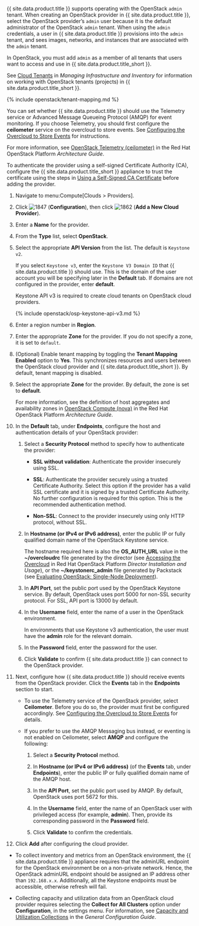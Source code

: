{{ site.data.product.title }} supports operating with the OpenStack `admin` tenant.
When creating an OpenStack provider in {{ site.data.product.title }}, select the
OpenStack provider’s `admin` user because it is the default
administrator of the OpenStack `admin` tenant. When using the `admin`
credentials, a user in {{ site.data.product.title }} provisions into the `admin`
tenant, and sees images, networks, and instances that are associated
with the `admin` tenant.

<div class="note">

In OpenStack, you must add `admin` as a member of all tenants that users want to access and use in {{ site.data.product.title_short }}.

See [Cloud Tenants](../managing_infrastructure_and_inventory/index.html#cloud-tenants) in *Managing Infrastructure and Inventory* for information on working with OpenStack tenants (projects) in {{ site.data.product.title_short }}.

</div>

{% include openstack/tenant-mapping.md %}

<div class="note">

You can set whether {{ site.data.product.title }} should use the Telemetry service or Advanced Message Queueing Protocol (AMQP) for event monitoring. If you choose Telemetry, you should first configure the **ceilometer** service on the overcloud to store events. See [Configuring the Overcloud to Store Events](../managing_providers/index.html#configuring-the-overcloud-to-store-events) for instructions.

For more information, see <a href="https://access.redhat.com/documentation/en-us/red_hat_openstack_platform/11/html/architecture_guide/components#comp-telemetry" target="_blank">OpenStack Telemetry
(ceilometer)</a> in the Red Hat OpenStack Platform *Architecture Guide*.

</div>

<div class="note">

To authenticate the provider using a self-signed Certificate Authority (CA), configure the {{ site.data.product.title_short }} appliance to trust the certificate using the steps in [Using a Self-Signed CA Certificate](#app-self_signed_CA) before adding the provider.

</div>

1.  Navigate to menu:Compute\[Clouds \> Providers\].

2.  Click ![1847](../images/1847.png) (**Configuration**), then click
    ![1862](../images/1862.png) (**Add a New Cloud Provider**).

3.  Enter a **Name** for the provider.

4.  From the **Type** list, select **OpenStack**.

5.  Select the appropriate **API Version** from the list. The default is
    `Keystone v2`.

    If you select `Keystone v3`, enter the `Keystone V3 Domain ID` that
    {{ site.data.product.title }} should use. This is the domain of the user account
    you will be specifying later in the **Default** tab. If domains are
    not configured in the provider, enter **default**.

    <div class="note">

    Keystone API v3 is required to create cloud tenants on OpenStack
    cloud providers.

    </div>

    <div class="note">

    {% include openstack/osp-keystone-api-v3.md %}

    </div>

6.  Enter a region number in **Region**.

7.  Enter the appropriate **Zone** for the provider. If you do not
    specify a zone, it is set to `default`.

8.  (Optional) Enable tenant mapping by toggling the **Tenant Mapping
    Enabled** option to **Yes**. This synchronizes resources and users
    between the OpenStack cloud provider and {{ site.data.product.title_short }}. By
    default, tenant mapping is disabled.

9.  Select the appropriate **Zone** for the provider. By default, the
    zone is set to **default**.

    <div class="note">

    For more information, see the definition of host aggregates and availability zones in <a href="https://access.redhat.com/documentation/en-us/red_hat_openstack_platform/11/html/architecture_guide/components#comp-compute" target="_blank">OpenStack Compute (nova)</a> in the Red Hat OpenStack Platform *Architecture Guide*.

    </div>

10. In the **Default** tab, under **Endpoints**, configure the host and
    authentication details of your OpenStack provider:

    1.  Select a **Security Protocol** method to specify how to
        authenticate the provider:

          - **SSL without validation**: Authenticate the provider
            insecurely using SSL.

          - **SSL**: Authenticate the provider securely using a trusted
            Certificate Authority. Select this option if the provider
            has a valid SSL certificate and it is signed by a trusted
            Certificate Authority. No further configuration is required
            for this option. This is the recommended authentication
            method.

          - **Non-SSL**: Connect to the provider insecurely using only
            HTTP protocol, without SSL.

    2.  In **Hostname (or IPv4 or IPv6 address)**, enter the public IP
        or fully qualified domain name of the OpenStack Keystone
        service.

        <div class="note">

        The hostname required here is also the **OS\_AUTH\_URL** value
        in the **\~/overcloudrc** file generated by the director (see
        [Accessing the
        Overcloud](https://access.redhat.com/documentation/en-us/red_hat_openstack_platform/11/html-single/director_installation_and_usage/#sect-Accessing_the_Overcloud)
        in Red Hat OpenStack Platform *Director Installation and
        Usage*), or the **\~/keystonerc\_admin** file generated by
        Packstack (see [Evaluating OpenStack: Single-Node
        Deployment](https://access.redhat.com/articles/1127153)).

        </div>

    3.  In **API Port**, set the public port used by the OpenStack
        Keystone service. By default, OpenStack uses port 5000 for
        non-SSL security protocol. For SSL, API port is 13000 by
        default.

    4.  In the **Username** field, enter the name of a user in the
        OpenStack environment.

        <div class="important">

        In environments that use Keystone v3 authentication, the user
        must have the **admin** role for the relevant domain.

        </div>

    5.  In the **Password** field, enter the password for the user.

    6.  Click **Validate** to confirm {{ site.data.product.title }} can connect to the
        OpenStack provider.

11. Next, configure how {{ site.data.product.title }} should receive events from the
    OpenStack provider. Click the **Events** tab in the **Endpoints**
    section to start.

      - To use the Telemetry service of the OpenStack provider, select **Ceilometer**. Before you do so, the provider must first be configured accordingly. See [Configuring the Overcloud to Store Events](../managing_providers/index.html#configuring-the-overcloud-to-store-events) for details.

      - If you prefer to use the AMQP Messaging bus instead, or eventing
        is not enabled on Ceilometer, select **AMQP** and configure the
        following:

        1.  Select a **Security Protocol** method.

        2.  In **Hostname (or IPv4 or IPv6 address)** (of the **Events**
            tab, under **Endpoints**), enter the public IP or fully
            qualified domain name of the AMQP host.

        3.  In the **API Port**, set the public port used by AMQP. By
            default, OpenStack uses port 5672 for this.

        4.  In the **Username** field, enter the name of an OpenStack
            user with privileged access (for example, **admin**). Then,
            provide its corresponding password in the **Password**
            field.

        5.  Click **Validate** to confirm the credentials.

12. Click **Add** after configuring the cloud provider.

<div class="note">

  - To collect inventory and metrics from an OpenStack environment, the
    {{ site.data.product.title }} appliance requires that the adminURL endpoint for
    the OpenStack environment be on a non-private network. Hence, the
    OpenStack adminURL endpoint should be assigned an IP address other
    than `192.168.x.x`. Additionally, all the Keystone endpoints must be
    accessible, otherwise refresh will fail.

  - Collecting capacity and utilization data from an OpenStack cloud
    provider requires selecting the **Collect for All Clusters** option
    under **Configuration**, in the settings menu. For information, see <a href="https://access.redhat.com/documentation/en-us/red_hat_cloudforms/4.5/html-single/general_configuration/#capacity-and-utilization-collections" target="_blank">Capacity and Utilization Collections</a> in the *General Configuration Guide*.

</div>
